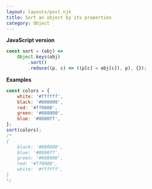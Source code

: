 ```yaml
---
layout: layouts/post.njk
title: Sort an object by its properties
category: Object
---
```


**JavaScript version**

```js
const sort = (obj) =>
	Object.keys(obj)
		.sort()
		.reduce((p, c) => ((p[c] = obj[c]), p), {});
```

**Examples**

```js
const colors = {
	white: '#ffffff',
	black: '#000000',
	red: '#ff0000',
	green: '#008000',
	blue: '#0000ff',
};
sort(colors);
/*
{
    black: '#000000',
    blue: '#0000ff',
    green: '#008000',
    red: '#ff0000',
    white: '#ffffff',
}
*/
```
